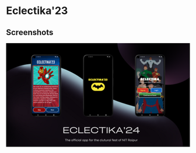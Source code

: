 # Eclectika'23

## Screenshots

<img src="https://github.com/sanskar3378/eclectikaOfficial/blob/master/asset/1.png" alt="image1">








